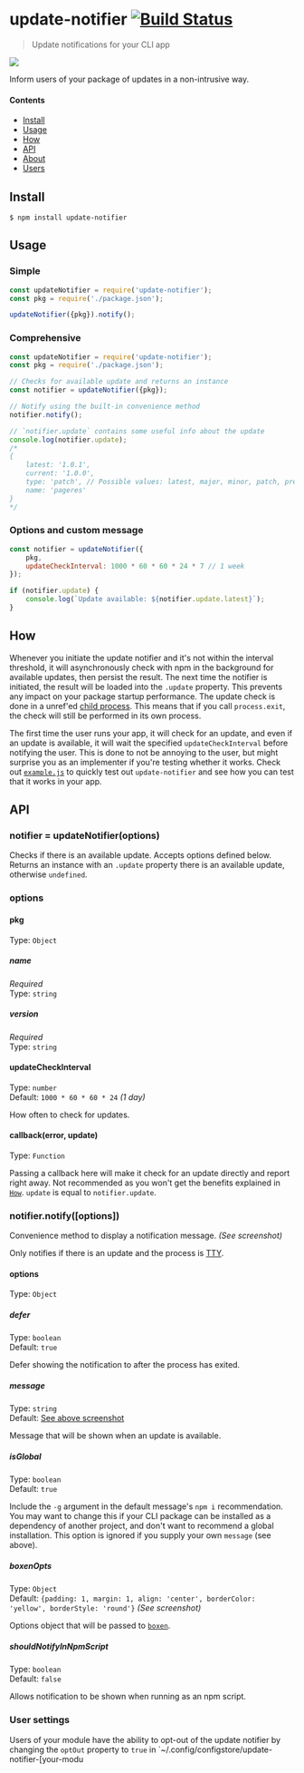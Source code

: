 # update-notifier [![Build Status](https://travis-ci.org/yeoman/update-notifier.svg?branch=master)](https://travis-ci.org/yeoman/update-notifier)

> Update notifications for your CLI app

![](screenshot.png)

Inform users of your package of updates in a non-intrusive way.

#### Contents

- [Install](#install)
- [Usage](#usage)
- [How](#how)
- [API](#api)
- [About](#about)
- [Users](#users)


## Install

```
$ npm install update-notifier
```


## Usage

### Simple

```js
const updateNotifier = require('update-notifier');
const pkg = require('./package.json');

updateNotifier({pkg}).notify();
```

### Comprehensive

```js
const updateNotifier = require('update-notifier');
const pkg = require('./package.json');

// Checks for available update and returns an instance
const notifier = updateNotifier({pkg});

// Notify using the built-in convenience method
notifier.notify();

// `notifier.update` contains some useful info about the update
console.log(notifier.update);
/*
{
	latest: '1.0.1',
	current: '1.0.0',
	type: 'patch', // Possible values: latest, major, minor, patch, prerelease, build
	name: 'pageres'
}
*/
```

### Options and custom message

```js
const notifier = updateNotifier({
	pkg,
	updateCheckInterval: 1000 * 60 * 60 * 24 * 7 // 1 week
});

if (notifier.update) {
	console.log(`Update available: ${notifier.update.latest}`);
}
```


## How

Whenever you initiate the update notifier and it's not within the interval threshold, it will asynchronously check with npm in the background for available updates, then persist the result. The next time the notifier is initiated, the result will be loaded into the `.update` property. This prevents any impact on your package startup performance.
The update check is done in a unref'ed [child process](https://nodejs.org/api/child_process.html#child_process_child_process_spawn_command_args_options). This means that if you call `process.exit`, the check will still be performed in its own process.

The first time the user runs your app, it will check for an update, and even if an update is available, it will wait the specified `updateCheckInterval` before notifying the user. This is done to not be annoying to the user, but might surprise you as an implementer if you're testing whether it works. Check out [`example.js`](example.js) to quickly test out `update-notifier` and see how you can test that it works in your app.


## API

### notifier = updateNotifier(options)

Checks if there is an available update. Accepts options defined below. Returns an instance with an `.update` property there is an available update, otherwise `undefined`.

### options

#### pkg

Type: `Object`

##### name

*Required*<br>
Type: `string`

##### version

*Required*<br>
Type: `string`

#### updateCheckInterval

Type: `number`<br>
Default: `1000 * 60 * 60 * 24` *(1 day)*

How often to check for updates.

#### callback(error, update)

Type: `Function`

Passing a callback here will make it check for an update directly and report right away. Not recommended as you won't get the benefits explained in [`How`](#how). `update` is equal to `notifier.update`.

### notifier.notify([options])

Convenience method to display a notification message. *(See screenshot)*

Only notifies if there is an update and the process is [TTY](https://nodejs.org/api/process.html#process_tty_terminals_and_process_stdout).

#### options

Type: `Object`

##### defer

Type: `boolean`<br>
Default: `true`

Defer showing the notification to after the process has exited.

##### message

Type: `string`<br>
Default: [See above screenshot](https://github.com/yeoman/update-notifier#update-notifier-)

Message that will be shown when an update is available.

##### isGlobal

Type: `boolean`<br>
Default: `true`

Include the `-g` argument in the default message's `npm i` recommendation. You may want to change this if your CLI package can be installed as a dependency of another project, and don't want to recommend a global installation. This option is ignored if you supply your own `message` (see above).

##### boxenOpts

Type: `Object`<br>
Default: `{padding: 1, margin: 1, align: 'center', borderColor: 'yellow', borderStyle: 'round'}` *(See screenshot)*

Options object that will be passed to [`boxen`](https://github.com/sindresorhus/boxen).

##### shouldNotifyInNpmScript

Type: `boolean`<br>
Default: `false`

Allows notification to be shown when running as an npm script.

### User settings

Users of your module have the ability to opt-out of the update notifier by changing the `optOut` property to `true` in `~/.config/configstore/update-notifier-[your-modu